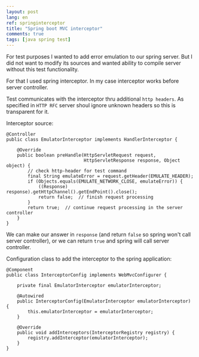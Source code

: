 ```yaml
---
layout: post
lang: en
ref: springinterceptor
title: "Spring boot MVC interceptor"
comments: true
tags: [java spring test]
---
```


For test purposes I wanted to add error emulation to our spring server.
But I did not want to modify its sources and wanted ability to compile server without
this test functionality.

For that I used spring interceptor.
In my case interceptor works before server controller.

Test communicates with the interceptor thru additional `http headers`.
As specified in `HTTP RFC` server shoul ignore unknown headers so this is transparent
for it.

Interceptor source:

    @Controller
    public class EmulatorInterceptor implements HandlerInterceptor {

        @Override
        public boolean preHandle(HttpServletRequest request,
                                 HttpServletResponse response, Object object) {
            // check http-header for test command
            final String emulateError = request.getHeader(EMULATE_HEADER);
            if (Objects.equals(EMULATE_NETWORK_CLOSE, emulateError)) {
                ((Response) response).getHttpChannel().getEndPoint().close();
                return false;  // finish request processing
            }
            return true;  // continue request processing in the server controller
        }
    }

We can make our answer in `response` (and return `false` so spring won't call server controller), or we can return `true` and spring will call server controller.

Configuration class to add the interceptor to the spring application:

    @Component
    public class InterceptorConfig implements WebMvcConfigurer {

        private final EmulatorInterceptor emulatorInterceptor;

        @Autowired
        public InterceptorConfig(EmulatorInterceptor emulatorInterceptor) {
            this.emulatorInterceptor = emulatorInterceptor;
        }

        @Override
        public void addInterceptors(InterceptorRegistry registry) {
            registry.addInterceptor(emulatorInterceptor);
        }
    }
